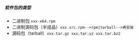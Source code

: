 ##### 软件包的类型

- 二进制包  `xxx-x64.rpm`
- 二进制源码包（半成品）`xxx.src.rpm-->rpm|tarball-->再安装`
- 源码包（tarball）`xxx.tar.gz xxx.tar.xz xxx.tar.bz2`


